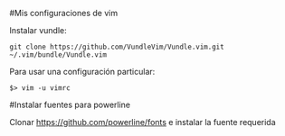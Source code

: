 #Mis configuraciones de vim

Instalar vundle:

`git clone https://github.com/VundleVim/Vundle.vim.git ~/.vim/bundle/Vundle.vim`

Para usar una configuración particular:

`$> vim -u vimrc`

#Instalar fuentes para powerline

Clonar https://github.com/powerline/fonts e instalar la fuente requerida
